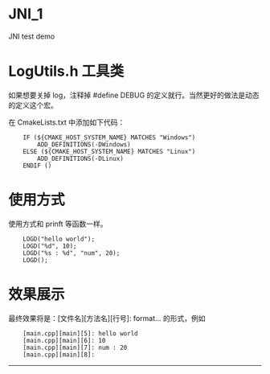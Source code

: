 #  JNI_1
JNI test demo

#  LogUtils.h 工具类
如果想要关掉 log，注释掉 #define DEBUG 的定义就行。当然更好的做法是动态的定义这个宏。

在 CmakeLists.txt 中添加如下代码：

        IF (${CMAKE_HOST_SYSTEM_NAME} MATCHES "Windows")
            ADD_DEFINITIONS(-DWindows)
        ELSE (${CMAKE_HOST_SYSTEM_NAME} MATCHES "Linux")
            ADD_DEFINITIONS(-DLinux)
        ENDIF ()

#  使用方式
使用方式和 prinft 等函数一样。

        LOGD("hello world");
        LOGD("%d", 10);
        LOGD("%s : %d", "num", 20);
        LOGD();

#  效果展示
最终效果将是：[文件名][方法名][行号]: format... 的形式，例如

        [main.cpp][main][5]: hello world
        [main.cpp][main][6]: 10
        [main.cpp][main][7]: num : 20
        [main.cpp][main][8]:
---------------------